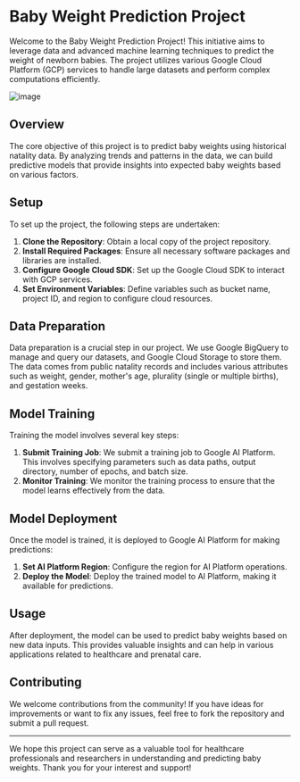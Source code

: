 # Baby Weight Prediction Project

Welcome to the Baby Weight Prediction Project! This initiative aims to leverage data and advanced machine learning techniques to predict the weight of newborn babies. The project utilizes various Google Cloud Platform (GCP) services to handle large datasets and perform complex computations efficiently.

![image](https://github.com/user-attachments/assets/07646c0b-bf4c-47fa-8b5b-4281c2c2c1d7)

## Overview

The core objective of this project is to predict baby weights using historical natality data. By analyzing trends and patterns in the data, we can build predictive models that provide insights into expected baby weights based on various factors.

## Setup

To set up the project, the following steps are undertaken:
1. **Clone the Repository**: Obtain a local copy of the project repository.
2. **Install Required Packages**: Ensure all necessary software packages and libraries are installed.
3. **Configure Google Cloud SDK**: Set up the Google Cloud SDK to interact with GCP services.
4. **Set Environment Variables**: Define variables such as bucket name, project ID, and region to configure cloud resources.

## Data Preparation

Data preparation is a crucial step in our project. We use Google BigQuery to manage and query our datasets, and Google Cloud Storage to store them. The data comes from public natality records and includes various attributes such as weight, gender, mother's age, plurality (single or multiple births), and gestation weeks.

## Model Training

Training the model involves several key steps:
1. **Submit Training Job**: We submit a training job to Google AI Platform. This involves specifying parameters such as data paths, output directory, number of epochs, and batch size.
2. **Monitor Training**: We monitor the training process to ensure that the model learns effectively from the data.

## Model Deployment

Once the model is trained, it is deployed to Google AI Platform for making predictions:
1. **Set AI Platform Region**: Configure the region for AI Platform operations.
2. **Deploy the Model**: Deploy the trained model to AI Platform, making it available for predictions.

## Usage

After deployment, the model can be used to predict baby weights based on new data inputs. This provides valuable insights and can help in various applications related to healthcare and prenatal care.

## Contributing

We welcome contributions from the community! If you have ideas for improvements or want to fix any issues, feel free to fork the repository and submit a pull request.

---

We hope this project can serve as a valuable tool for healthcare professionals and researchers in understanding and predicting baby weights. Thank you for your interest and support!
